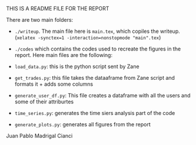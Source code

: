 THIS IS A README FILE FOR  THE REPORT

There are two main folders: 

* `./writeup`. The main file here is  `main.tex`, which copiles the writeup. (`xelatex -synctex=1 -interaction=nonstopmode "main".tex`)
* `./codes` which contains the codes used to recreate the figures in the report. Here main files are the following:
    
    
    
 * `load_data.py`: this is the python script sent by Zane
 * `get_trades.py`: this file takes  the dataaframe from Zane script and formats it + adds some columns
 * `generate_user_df.py`: This file creates a dataframe with all the users and some of their attriburtes
 * `time_series.py`: generates the time siers analysis part of the code
 *  `generate_plots.py`: generates all figures from the report
    
Juan Pablo Madrigal Cianci
